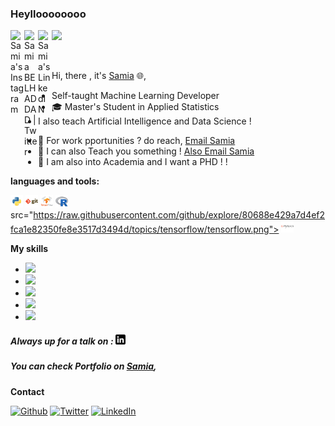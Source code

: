 
### Heylloooooooo
<a href="https://www.instagram.com/hypatchia/">
  <img align="left" alt="Samia's Instagram" width="22px" src="https://raw.githubusercontent.com/hussainweb/hussainweb/main/icons/instagram.png" />
</a>

<a href="https://twitter.com/belhaddad_samia">
  <img align="left" alt="Samia BELHADDAD | Twitter" width="22px" src="https://raw.githubusercontent.com/peterthehan/peterthehan/master/assets/twitter.svg" />
</a>
<a href="https://www.linkedin.com/in/samiabelhaddad/">
  <img align="left" alt="Samia's LinkedIN" width="22px" src="https://raw.githubusercontent.com/peterthehan/peterthehan/master/assets/linkedin.svg" />
</a>

![](https://visitor-badge.glitch.me/badge?page_id=hypatchia.hypatchia)

<br />

Hi, there , it's [Samia](https://hypatchia.github.io/) 🌐,
* Self-taught Machine Learning Developer
*  🎓 Master's Student in Applied Statistics
* I also teach Artificial Intelligence and Data Science !



- 💼 For work pportunities ? do reach, [Email Samia](mailto:samiamagbelhaddad@gmaiL.com)
- 💬 I can also Teach you something !  [Also Email Samia ](mailto:samiamagbelhaddad@gmaiL.com) 
- :book: I am also into Academia and I want a PHD ! ! 


**languages and tools:**  

<code><img height="20" src="https://raw.githubusercontent.com/github/explore/80688e429a7d4ef2fca1e82350fe8e3517d3494d/topics/python/python.png"></code>
<code><img height="20" src="https://raw.githubusercontent.com/github/explore/80688e429a7d4ef2fca1e82350fe8e3517d3494d/topics/git/git.png"></code>
<code><img height="20" src="https://raw.githubusercontent.com/github/explore/80688e429a7d4ef2fca1e82350fe8e3517d3494d/topics/tensorflow/tensorflow.png"></code>
<code><img height="20" src="https://raw.githubusercontent.com/github/explore/80688e429a7d4ef2fca1e82350fe8e3517d3494d/topics/r/r.png"></code>
src="https://raw.githubusercontent.com/github/explore/80688e429a7d4ef2fca1e82350fe8e3517d3494d/topics/tensorflow/tensorflow.png"></code>
<code><img height="20" src="https://raw.githubusercontent.com/github/explore/80688e429a7d4ef2fca1e82350fe8e3517d3494d/topics/pytorch/pytorch.png"></code>

**My skills**
 * ![](https://img.shields.io/badge/DATAScience-informational?style=flat&logo=<LOGO_NAME>&logoColor=white&color=2bbc8a)
 * ![](https://img.shields.io/badge/MACHINELEARNING-informational?style=flat&logo=<LOGO_NAME>&logoColor=white&color=2bbc8a)
 * ![](https://img.shields.io/badge/DEEPLEARNING-informational?style=flat&logo=<LOGO_NAME>&logoColor=white&color=2bbc8a)
 * ![](https://img.shields.io/badge/STATISTICALLEARNING-informational?style=flat&logo=<LOGO_NAME>&logoColor=white&color=2bbc8a)
 * ![](https://img.shields.io/badge/APPLIEDMATHEMATICS-informational?style=flat&logo=<LOGO_NAME>&logoColor=white&color=2bbc8a)

 
 
 
 
##### Always up for a talk on : [![LinkedIn][2.2]][1]  


##### You can check Portfolio on **[Samia](https://hypatchia.github.io/),**
 
[2.2]: https://github.com/Hypatchia/Hypatchia/blob/main/Profile/linkedin-3-16.png
[1]: https://www.linkedin.com/in/samiabelhaddad/



**Contact**
<p><a href="https://github.com/hypatchia" target="_blank"><img alt="Github" src="https://img.shields.io/badge/GitHub-%2312100E.svg?&style=for-the-badge&logo=Github&logoColor=white" /></a> <a href="https://twitter.com/belhaddad_samia" target="_blank"><img alt="Twitter" src="https://img.shields.io/badge/twitter-%231DA1F2.svg?&style=for-the-badge&logo=twitter&logoColor=white" /></a> <a href="https://www.linkedin.com/in/samiabelhaddad" target="_blank"><img alt="LinkedIn" src="https://img.shields.io/badge/linkedin-%230077B5.svg?&style=for-the-badge&logo=linkedin&logoColor=white" /></a>
</p>


